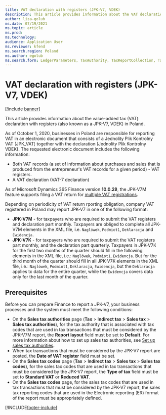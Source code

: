 ```yaml
---
title: VAT declaration with registers (JPK-V7, VDEK)
description: This article provides information about the VAT declaration with registers (also known as a JPK-V7, VDEK) in Poland.
author: liza-golub
ms.date: 07/19/2021
ms.topic: article
ms.prod: 
ms.technology: 
audience: Application User
ms.reviewer: kfend
ms.search.region: Poland
ms.author: egolub
ms.search.form: LedgerParameters, TaxAuthority, TaxReportCollection, TaxTable
---
```


# VAT declaration with registers (JPK-V7, VDEK)

[!include [banner](../includes/banner.md)]

This article provides information about the value-added tax (VAT) declaration with registers (also known as a JPK-V7, VDEK) in Poland.

As of October 1, 2020, businesses in Poland are responsible for reporting VAT in an electronic document that consists of a Jednolity Plik Kontrolny VAT (JPK_VAT) together with the declaration (Jednolity Plik Kontrolny VDEK). The requested electronic document includes the following information:

- Both VAT records (a set of information about purchases and sales that is produced from the entrepreneur's VAT records for a given period) - VAT registers.
- A VAT declaration (VAT-7 declaration)

As of Microsoft Dynamics 365 Finance version **10.0.29**, the JPK-V7M feature supports filing a VAT return for [multiple VAT registrations](emea-multiple-vat-registration-numbers.md).

Depending on periodicity of VAT return rporting obligation, company VAT registered in Poland may report JPK-V7 in one of the following format:

- **JPK-V7M** - for taxpayers who are required to submit the VAT registers and declaration part monthly. Taxpayers are obliged to complete all JPK-V7M elements in the XML file, i.e. `Naglówek`, `Podmiot1`, `Deklaracja` and `Ewidencja`.
- **JPK-V7K** - for taxpayers who are required to submit the VAT registers part monthly, and the declaration part quarterly. Taxpayers in JPK-V7K for the first two months of the quarter should fill in the following elements in the XML file, i.e.: `Naglówek`, `Podmiot1`, `Ewidencja`. But for the third month of the quarter should fill in all JPK-V7K elements in the XML file, i.e.: `Naglówek`, `Podmiot1`, `Deklaracja`, `Ewidencja`, but the `Deklaracja` applies to data for the entire quarter, while the `Ewidencja` covers data only for the last month of the quarter.

## Prerequisites

Before you can prepare Finance to report a JPK-V7, your business processes and the system must meet the following conditions:

- On the **Sales tax authorities** page (**Tax** \> **Indirect tax** \> **Sales tax** \> **Sales tax authorities**), for the tax authority that is associated with tax codes that are used in tax transactions that must be considered by the JPK-V7M report, the **Report layout** field must be set to **Default**. For more information about how to set up sales tax authorities, see [Set up sales tax authorities](../general-ledger/tasks/set-up-sales-tax-authorities.md).
- When tax transactions that must be considered by the JPK-V7 report are posted, the **Date of VAT register** field must be set.
- On the **Sales tax codes** page (**Tax** \> **Indirect tax** \> **Sales tax** \> **Sales tax codes**), for the sales tax codes that are used in tax transactions that must be considered by the JPK-V7 report, the **Type of tax** field must be set to **Standard VAT** or **Reduced VAT**.
- On the **Sales tax codes** page, for the sales tax codes that are used in tax transactions that must be considered by the JPK-V7 report, the sales tax reporting codes that are used in the Electronic reporting (ER) format of the report must be appropriately defined.

[!INCLUDE[footer-include](../../includes/footer-banner.md)]
